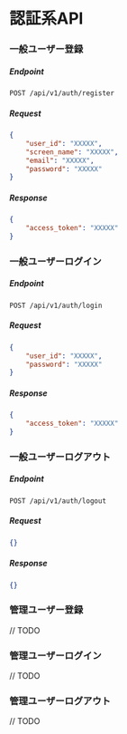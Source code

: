 # 認証系API

### 一般ユーザー登録

##### Endpoint

```
POST /api/v1/auth/register
```

##### Request

```json
{
    "user_id": "XXXXX",
    "screen_name": "XXXXX",
    "email": "XXXXX",
    "password": "XXXXX"
}
```

##### Response

```json
{
    "access_token": "XXXXX"
}
```

### 一般ユーザーログイン

##### Endpoint

```
POST /api/v1/auth/login
```

##### Request

```json
{
    "user_id": "XXXXX",
    "password": "XXXXX"
}
```

##### Response

```json
{
    "access_token": "XXXXX"
}
```

### 一般ユーザーログアウト

##### Endpoint

```
POST /api/v1/auth/logout
```

##### Request

```json
{}
```

##### Response

```json
{}
```

### 管理ユーザー登録
// TODO

### 管理ユーザーログイン
// TODO

### 管理ユーザーログアウト
// TODO